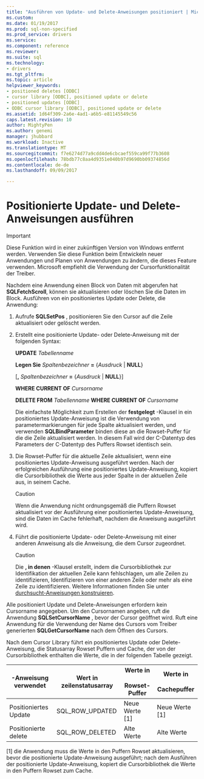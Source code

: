 ```yaml
---
title: "Ausführen von Update- und Delete-Anweisungen positioniert | Microsoft Docs"
ms.custom: 
ms.date: 01/19/2017
ms.prod: sql-non-specified
ms.prod_service: drivers
ms.service: 
ms.component: reference
ms.reviewer: 
ms.suite: sql
ms.technology:
- drivers
ms.tgt_pltfrm: 
ms.topic: article
helpviewer_keywords:
- positioned deletes [ODBC]
- cursor library [ODBC], positioned update or delete
- positioned updates [ODBC]
- ODBC cursor library [ODBC], positioned update or delete
ms.assetid: 1d64f309-2a6e-4ad1-a6b5-e81145549c56
caps.latest.revision: 10
author: MightyPen
ms.author: genemi
manager: jhubbard
ms.workload: Inactive
ms.translationtype: MT
ms.sourcegitcommit: f7e6274d77a9cdd4de6cbcaef559ca99f77b3608
ms.openlocfilehash: 78bdb77c8aa4d9351e040b97d9690bb09374856d
ms.contentlocale: de-de
ms.lasthandoff: 09/09/2017

---
```

# <a name="executing-positioned-update-and-delete-statements"></a>Positionierte Update- und Delete-Anweisungen ausführen
> [!IMPORTANT]  
>  Diese Funktion wird in einer zukünftigen Version von Windows entfernt werden. Verwenden Sie diese Funktion beim Entwickeln neuer Anwendungen und Planen von Anwendungen zu ändern, die dieses Feature verwenden. Microsoft empfiehlt die Verwendung der Cursorfunktionalität der Treiber.  
  
 Nachdem eine Anwendung einen Block von Daten mit abgerufen hat **SQLFetchScroll**, können sie aktualisieren oder löschen Sie die Daten im Block. Ausführen von ein positioniertes Update oder Delete, die Anwendung:  
  
1.  Aufrufe **SQLSetPos** , positionieren Sie den Cursor auf die Zeile aktualisiert oder gelöscht werden.  
  
2.  Erstellt eine positionierte Update- oder Delete-Anweisung mit der folgenden Syntax:  
  
     **UPDATE** *Tabellenname*  
  
     **Legen Sie** *Spaltenbezeichner*  **=**  {*Ausdruck* &#124; **NULL**}  
  
     [**,** *Spaltenbezeichner*  **=**  {*Ausdruck* &#124; **NULL**}]  
  
     **WHERE CURRENT OF** *Cursorname*  
  
     **DELETE FROM** *Tabellenname* **WHERE CURRENT OF** *Cursorname*  
  
     Die einfachste Möglichkeit zum Erstellen der **festgelegt** -Klausel in ein positioniertes Update-Anweisung ist die Verwendung von parametermarkierungen für jede Spalte aktualisiert werden, und verwenden **SQLBindParameter** binden diese an die Rowset-Puffer für die die Zeile aktualisiert werden. In diesem Fall wird der C-Datentyp des Parameters der C-Datentyp des Puffers Rowset identisch sein.  
  
3.  Die Rowset-Puffer für die aktuelle Zeile aktualisiert, wenn eine positioniertes Update-Anweisung ausgeführt werden. Nach der erfolgreichen Ausführung eine positioniertes Update-Anweisung, kopiert die Cursorbibliothek die Werte aus jeder Spalte in der aktuellen Zeile aus, in seinem Cache.  
  
    > [!CAUTION]  
    >  Wenn die Anwendung nicht ordnungsgemäß die Puffern Rowset aktualisiert vor der Ausführung einer positioniertes Update-Anweisung, sind die Daten im Cache fehlerhaft, nachdem die Anweisung ausgeführt wird.  
  
4.  Führt die positionierte Update- oder Delete-Anweisung mit einer anderen Anweisung als die Anweisung, die dem Cursor zugeordnet.  
  
    > [!CAUTION]  
    >  Die **, in denen** -Klausel erstellt, indem die Cursorbibliothek zur Identifikation der aktuellen Zeile kann fehlschlagen, um alle Zeilen zu identifizieren, Identifizieren von einer anderen Zeile oder mehr als eine Zeile zu identifizieren. Weitere Informationen finden Sie unter [durchsucht-Anweisungen konstruieren](../../../odbc/reference/appendixes/constructing-searched-statements.md).  
  
 Alle positioniert Update und Delete-Anweisungen erfordern kein Cursorname angegeben. Um den Cursornamen angeben, ruft die Anwendung **SQLSetCursorName** , bevor der Cursor geöffnet wird. Ruft eine Anwendung für die Verwendung der Name des Cursors vom Treiber generierten **SQLGetCursorName** nach dem Öffnen des Cursors.  
  
 Nach dem Cursor Library führt ein positioniertes Update oder Delete-Anweisung, die Statusarray Rowset Puffern und Cache, der von der Cursorbibliothek enthalten die Werte, die in der folgenden Tabelle gezeigt.  
  
|-Anweisung verwendet|Wert in zeilenstatusarray|Werte in<br /><br /> Rowset-Puffer|Werte in<br /><br /> Cachepuffer|  
|--------------------|-------------------------------|----------------------------------|---------------------------------|  
|Positioniertes Update|SQL_ROW_UPDATED|Neue Werte [1]|Neue Werte [1]|  
|Positionierte delete|SQL_ROW_DELETED|Alte Werte|Alte Werte|  
  
 [1] die Anwendung muss die Werte in den Puffern Rowset aktualisieren, bevor die positionierte Update-Anweisung ausgeführt; nach dem Ausführen der positionierte Update-Anweisung, kopiert die Cursorbibliothek die Werte in den Puffern Rowset zum Cache.

